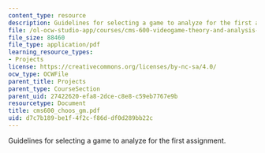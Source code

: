 ```yaml
---
content_type: resource
description: Guidelines for selecting a game to analyze for the first assignment.
file: /ol-ocw-studio-app/courses/cms-600-videogame-theory-and-analysis-fall-2007/d7c7b189be1f4f2cf86ddf0d289bb22c_cms600_choos_gm.pdf
file_size: 88460
file_type: application/pdf
learning_resource_types:
- Projects
license: https://creativecommons.org/licenses/by-nc-sa/4.0/
ocw_type: OCWFile
parent_title: Projects
parent_type: CourseSection
parent_uid: 27422620-efa8-2dce-c8e8-c59eb7767e9b
resourcetype: Document
title: cms600_choos_gm.pdf
uid: d7c7b189-be1f-4f2c-f86d-df0d289bb22c
---
```

Guidelines for selecting a game to analyze for the first assignment.